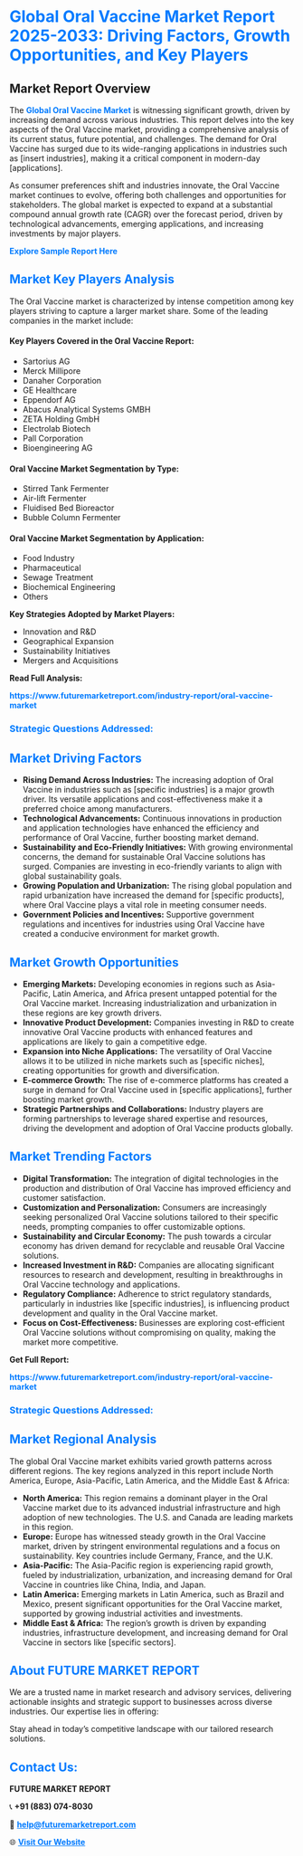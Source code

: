 <h1 style="color: #007BFF;">Global Oral Vaccine Market Report 2025-2033: Driving Factors, Growth Opportunities, and Key Players</h1>

<section id="overview">
<h2>Market Report Overview</h2>
<p>The <a href="https://www.futuremarketreport.com/industry-report/oral-vaccine-market" style="color: #007BFF; text-decoration: none;"><strong>Global Oral Vaccine Market</strong></a> is witnessing significant growth, driven by increasing demand across various industries. This report delves into the key aspects of the Oral Vaccine market, providing a comprehensive analysis of its current status, future potential, and challenges. The demand for Oral Vaccine has surged due to its wide-ranging applications in industries such as [insert industries], making it a critical component in modern-day [applications].</p>
<p>As consumer preferences shift and industries innovate, the Oral Vaccine market continues to evolve, offering both challenges and opportunities for stakeholders. The global market is expected to expand at a substantial compound annual growth rate (CAGR) over the forecast period, driven by technological advancements, emerging applications, and increasing investments by major players.</p>
</section>

<section id="overview">
<p><a href="https://www.futuremarketreport.com/request-sample/reportId=33827" style="color: #007BFF; text-decoration: none;"><strong>Explore Sample Report Here</strong></a></p>
</section>

<section id="key-players">
<h2 style="color: #007BFF;">Market Key Players Analysis</h2>
<p>The Oral Vaccine market is characterized by intense competition among key players striving to capture a larger market share. Some of the leading companies in the market include:</p>
<h4>Key Players Covered in the Oral Vaccine Report:</h4>
<ul><li>Sartorius AG</li><li>Merck Millipore</li><li>Danaher Corporation</li><li>GE Healthcare</li><li>Eppendorf AG</li><li>Abacus Analytical Systems GMBH</li><li>ZETA Holding GmbH</li><li>Electrolab Biotech</li><li>Pall Corporation</li><li>Bioengineering AG</li></ul>
<h4>Oral Vaccine Market Segmentation by Type:</h4>
<ul><li>Stirred Tank Fermenter</li><li>Air-lift Fermenter</li><li>Fluidised Bed Bioreactor</li><li>Bubble Column Fermenter</li></ul>

<h4>Oral Vaccine Market Segmentation by Application:</h4>
<ul><li>Food Industry</li><li>Pharmaceutical</li><li>Sewage Treatment</li><li>Biochemical Engineering</li><li>Others</li></ul>
<p><strong>Key Strategies Adopted by Market Players:</strong></p>
<ul>
<li>Innovation and R&D</li>
<li>Geographical Expansion</li>
<li>Sustainability Initiatives</li>
<li>Mergers and Acquisitions</li>
</ul>
</section>

<section>
<p><strong>Read Full Analysis: </strong></p><a href="https://www.futuremarketreport.com/industry-report/oral-vaccine-market" style="color: #007BFF; text-decoration: none;"><strong>https://www.futuremarketreport.com/industry-report/oral-vaccine-market</strong></a>
<h3 style="color: #007BFF;">Strategic Questions Addressed:</h3>
</section>

<section id="driving-factors">
<h2 style="color: #007BFF;">Market Driving Factors</h2>
<ul>
<li><strong>Rising Demand Across Industries:</strong> The increasing adoption of Oral Vaccine in industries such as [specific industries] is a major growth driver. Its versatile applications and cost-effectiveness make it a preferred choice among manufacturers.</li>
<li><strong>Technological Advancements:</strong> Continuous innovations in production and application technologies have enhanced the efficiency and performance of Oral Vaccine, further boosting market demand.</li>
<li><strong>Sustainability and Eco-Friendly Initiatives:</strong> With growing environmental concerns, the demand for sustainable Oral Vaccine solutions has surged. Companies are investing in eco-friendly variants to align with global sustainability goals.</li>
<li><strong>Growing Population and Urbanization:</strong> The rising global population and rapid urbanization have increased the demand for [specific products], where Oral Vaccine plays a vital role in meeting consumer needs.</li>
<li><strong>Government Policies and Incentives:</strong> Supportive government regulations and incentives for industries using Oral Vaccine have created a conducive environment for market growth.</li>
</ul>
</section>

<section id="growth-opportunities">
<h2 style="color: #007BFF;">Market Growth Opportunities</h2>
<ul>
<li><strong>Emerging Markets:</strong> Developing economies in regions such as Asia-Pacific, Latin America, and Africa present untapped potential for the Oral Vaccine market. Increasing industrialization and urbanization in these regions are key growth drivers.</li>
<li><strong>Innovative Product Development:</strong> Companies investing in R&D to create innovative Oral Vaccine products with enhanced features and applications are likely to gain a competitive edge.</li>
<li><strong>Expansion into Niche Applications:</strong> The versatility of Oral Vaccine allows it to be utilized in niche markets such as [specific niches], creating opportunities for growth and diversification.</li>
<li><strong>E-commerce Growth:</strong> The rise of e-commerce platforms has created a surge in demand for Oral Vaccine used in [specific applications], further boosting market growth.</li>
<li><strong>Strategic Partnerships and Collaborations:</strong> Industry players are forming partnerships to leverage shared expertise and resources, driving the development and adoption of Oral Vaccine products globally.</li>
</ul>
</section>

<section id="trending-factors">
<h2 style="color: #007BFF;">Market Trending Factors</h2>
<ul>
<li><strong>Digital Transformation:</strong> The integration of digital technologies in the production and distribution of Oral Vaccine has improved efficiency and customer satisfaction.</li>
<li><strong>Customization and Personalization:</strong> Consumers are increasingly seeking personalized Oral Vaccine solutions tailored to their specific needs, prompting companies to offer customizable options.</li>
<li><strong>Sustainability and Circular Economy:</strong> The push towards a circular economy has driven demand for recyclable and reusable Oral Vaccine solutions.</li>
<li><strong>Increased Investment in R&D:</strong> Companies are allocating significant resources to research and development, resulting in breakthroughs in Oral Vaccine technology and applications.</li>
<li><strong>Regulatory Compliance:</strong> Adherence to strict regulatory standards, particularly in industries like [specific industries], is influencing product development and quality in the Oral Vaccine market.</li>
<li><strong>Focus on Cost-Effectiveness:</strong> Businesses are exploring cost-efficient Oral Vaccine solutions without compromising on quality, making the market more competitive.</li>
</ul>
</section>

<section>
<p><strong>Get Full Report: </strong></p><a href="https://www.futuremarketreport.com/industry-report/oral-vaccine-market" style="color: #007BFF; text-decoration: none;"><strong>https://www.futuremarketreport.com/industry-report/oral-vaccine-market</strong></a>
<h3 style="color: #007BFF;">Strategic Questions Addressed:</h3>
</section>


<section id="regional-analysis">
<h2 style="color: #007BFF;">Market Regional Analysis</h2>
<p>The global Oral Vaccine market exhibits varied growth patterns across different regions. The key regions analyzed in this report include North America, Europe, Asia-Pacific, Latin America, and the Middle East & Africa:</p>
<ul>
<li><strong>North America:</strong> This region remains a dominant player in the Oral Vaccine market due to its advanced industrial infrastructure and high adoption of new technologies. The U.S. and Canada are leading markets in this region.</li>
<li><strong>Europe:</strong> Europe has witnessed steady growth in the Oral Vaccine market, driven by stringent environmental regulations and a focus on sustainability. Key countries include Germany, France, and the U.K.</li>
<li><strong>Asia-Pacific:</strong> The Asia-Pacific region is experiencing rapid growth, fueled by industrialization, urbanization, and increasing demand for Oral Vaccine in countries like China, India, and Japan.</li>
<li><strong>Latin America:</strong> Emerging markets in Latin America, such as Brazil and Mexico, present significant opportunities for the Oral Vaccine market, supported by growing industrial activities and investments.</li>
<li><strong>Middle East & Africa:</strong> The region’s growth is driven by expanding industries, infrastructure development, and increasing demand for Oral Vaccine in sectors like [specific sectors].</li>
</ul>
</section>

<footer>
<h2 style="color: #007BFF;">About FUTURE MARKET REPORT</h2>
<p>We are a trusted name in market research and advisory services, delivering actionable insights and strategic support to businesses across diverse industries. Our expertise lies in offering:</p>

<p>Stay ahead in today’s competitive landscape with our tailored research solutions.</p>

<h2 style="color: #007BFF;">Contact Us:</h2>
<p><strong>FUTURE MARKET REPORT</strong></p>
<p>📞 <strong>+91 (883) 074-8030</strong></p>
<p>📧 <strong><a href="mailto:help@futuremarketreport.com" style="color: #007BFF;">help@futuremarketreport.com</a></strong></p>
<p>🌐 <strong><a href="https://www.futuremarketreport.com/" style="color: #007BFF;">Visit Our Website</a></strong></p>
</footer>